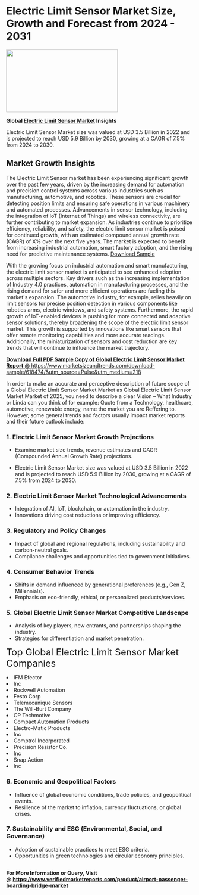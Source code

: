 <H1>Electric Limit Sensor Market Size, Growth and Forecast from 2024 - 2031</H1><img class="aligncenter size-medium wp-image-584254" src="https://thirdeyenews.in/wp-content/uploads/2024/09/Global-Market-Research-300x168.jpeg" alt="" width="300" height="168" /><p><strong>Global&nbsp;<a href="https://www.marketsizeandtrends.com/download-sample/618474/&amp;utm_source=Pulse&amp;utm_medium=218">Electric Limit Sensor Market</a> Insights</strong></p><p>Electric Limit Sensor Market size was valued at USD 3.5 Billion in 2022 and is projected to reach USD 5.9 Billion by 2030, growing at a CAGR of 7.5% from 2024 to 2030.</p><p><h2>Market Growth Insights</h2> <p>The Electric Limit Sensor market has been experiencing significant growth over the past few years, driven by the increasing demand for automation and precision control systems across various industries such as manufacturing, automotive, and robotics. These sensors are crucial for detecting position limits and ensuring safe operations in various machinery and automated processes. Advancements in sensor technology, including the integration of IoT (Internet of Things) and wireless connectivity, are further contributing to market expansion. As industries continue to prioritize efficiency, reliability, and safety, the electric limit sensor market is poised for continued growth, with an estimated compound annual growth rate (CAGR) of X% over the next five years. The market is expected to benefit from increasing industrial automation, smart factory adoption, and the rising need for predictive maintenance systems. <a href="#">Download Sample</a></p> <p>With the growing focus on industrial automation and smart manufacturing, the electric limit sensor market is anticipated to see enhanced adoption across multiple sectors. Key drivers such as the increasing implementation of Industry 4.0 practices, automation in manufacturing processes, and the rising demand for safer and more efficient operations are fueling this market's expansion. The automotive industry, for example, relies heavily on limit sensors for precise position detection in various components like robotics arms, electric windows, and safety systems. Furthermore, the rapid growth of IoT-enabled devices is pushing for more connected and adaptive sensor solutions, thereby broadening the scope of the electric limit sensor market. This growth is supported by innovations like smart sensors that offer remote monitoring capabilities and more accurate readings. Additionally, the miniaturization of sensors and cost reduction are key trends that will continue to influence the market trajectory. <p><a href="#"></p><p><span class=""><strong>Download Full PDF Sample Copy of Global Electric Limit Sensor Market Report</strong> @ <a href="https://www.marketsizeandtrends.com/download-sample/618474/&amp;utm_source=Pulse&amp;utm_medium=218" target="_blank">https://www.marketsizeandtrends.com/download-sample/618474/&amp;utm_source=Pulse&amp;utm_medium=218</a></span></p><p>In order to make an accurate and perceptive description of future scope of a Global&nbsp;Electric Limit Sensor Market Market as Global&nbsp;Electric Limit Sensor Market Market of 2025, you need to describe a clear Vision &ndash; What Industry or Linda can you think of for example: Quote from a Technology, healthcare, automotive, renewable energy, name the market you are Reffering to. However, some general trends and factors usually impact market reports and their future outlook include:</p><h3>1.&nbsp;<strong>Electric Limit Sensor Market Growth Projections</strong></h3><ul><li>Examine market size trends, revenue estimates and CAGR (Compounded Annual Growth Rate) projections.</li><li><p>Electric Limit Sensor Market size was valued at USD 3.5 Billion in 2022 and is projected to reach USD 5.9 Billion by 2030, growing at a CAGR of 7.5% from 2024 to 2030.</p></li></ul><h3>2.&nbsp;<strong>Electric Limit Sensor Market Technological Advancements</strong></h3><ul><li>Integration of AI, IoT, blockchain, or automation in the industry.</li><li>Innovations driving cost reductions or improving efficiency.</li></ul><h3>3.&nbsp;<strong>Regulatory and Policy Changes</strong></h3><ul><li>Impact of global and regional regulations, including sustainability and carbon-neutral goals.</li><li>Compliance challenges and opportunities tied to government initiatives.</li></ul><h3>4.&nbsp;<strong>Consumer Behavior Trends</strong></h3><ul><li>Shifts in demand influenced by generational preferences (e.g., Gen Z, Millennials).</li><li>Emphasis on eco-friendly, ethical, or personalized products/services.</li></ul><h3>5.&nbsp;<strong>Global Electric Limit Sensor Market Competitive Landscape</strong></h3><ul><li>Analysis of key players, new entrants, and partnerships shaping the industry.</li><li>Strategies for differentiation and market penetration.</li></ul><p data-pm-slice="1 1 []"><span style="color: inherit; font-family: inherit; font-size: 25px;">Top Global Electric Limit Sensor Market Companies</span></p><div class="" data-test-id=""><p><li>IFM Efector</li><li> Inc</li><li> Rockwell Automation</li><li> Festo Corp</li><li> Telemecanique Sensors</li><li> The Will-Burt Company</li><li> CP Techmotive</li><li> Compact Automation Products</li><li> Electro-Matic Products</li><li> Inc</li><li> Comptrol Incorporated</li><li> Precision Resistor Co.</li><li> Inc</li><li> Snap Action</li><li> Inc</li></p></div><h3>6.&nbsp;<strong>Economic and Geopolitical Factors</strong></h3><ul><li>Influence of global economic conditions, trade policies, and geopolitical events.</li><li>Resilience of the market to inflation, currency fluctuations, or global crises.</li></ul><h3>7.&nbsp;<strong>Sustainability and ESG (Environmental, Social, and Governance)</strong></h3><ul><li>Adoption of sustainable practices to meet ESG criteria.</li><li>Opportunities in green technologies and circular economy principles.</li></ul><h2><strong style="font-size: 14px;">For More Information or Query, Visit @&nbsp;</strong><a style="background-color: #ffffff; font-size: 14px;" href="https://www.marketsizeandtrends.com/report/electric-limit-sensor-market/" target="_blank">https://www.verifiedmarketreports.com/product/airport-passenger-boarding-bridge-market</a></h2>

